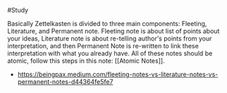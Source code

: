 #Study 

Basically Zettelkasten is divided to three main components: Fleeting, Literature, and Permanent note. Fleeting note is about list of points about your ideas, Literature note is about re-telling author's points from your interpretation, and then Permanent Note is re-written to link these interpretation with what you already have. All of these notes  should be atomic, follow this steps in this note: [[Atomic Notes]]. 

- https://beingpax.medium.com/fleeting-notes-vs-literature-notes-vs-permanent-notes-d44364fe5fe7